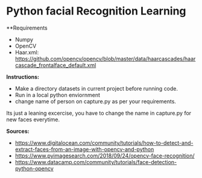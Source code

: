 # Python facial Recognition Learning

**Requirements

* Numpy
* OpenCV
* Haar.xml: https://github.com/opencv/opencv/blob/master/data/haarcascades/haarcascade_frontalface_default.xml

**Instructions:**
* Make a directory datasets in current project before running code.
* Run in a local python enviornment
* change name of person on capture.py as per your requirements. 

Its just a leaning excercise, you have to change the name in capture.py for new faces everytime.


**Sources:**

* https://www.digitalocean.com/community/tutorials/how-to-detect-and-extract-faces-from-an-image-with-opencv-and-python
* https://www.pyimagesearch.com/2018/09/24/opencv-face-recognition/
* https://www.datacamp.com/community/tutorials/face-detection-python-opencv
